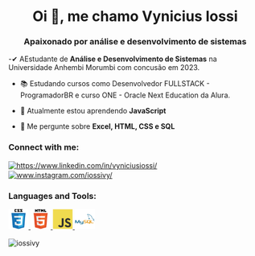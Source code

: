 <h1 align="center">Oi 👋, me chamo Vynicius Iossi</h1>
<h3 align="center">Apaixonado por análise e desenvolvimento de sistemas</h3>


-✔ AEstudante de **Análise e Desenvolvimento de Sistemas** na Universidade Anhembi Morumbi com concusão em 2023.

- 📚 Estudando cursos como Desenvolvedor FULLSTACK - ProgramadorBR e curso ONE - Oracle Next Education da Alura.

- 🌱 Atualmente estou aprendendo **JavaScript**

- 💬 Me pergunte sobre **Excel, HTML, CSS e SQL**


<h3 align="left">Connect with me:</h3>
<p align="left">
<a href="https://linkedin.com/in/https://www.linkedin.com/in/vyniciusiossi/" target="blank"><img align="center" src="https://raw.githubusercontent.com/rahuldkjain/github-profile-readme-generator/master/src/images/icons/Social/linked-in-alt.svg" alt="https://www.linkedin.com/in/vyniciusiossi/" height="30" width="40" /></a>
<a href="https://instagram.com/www.instagram.com/iossivy/" target="blank"><img align="center" src="https://raw.githubusercontent.com/rahuldkjain/github-profile-readme-generator/master/src/images/icons/Social/instagram.svg" alt="www.instagram.com/iossivy/" height="30" width="40" /></a>
</p>

<h3 align="left">Languages and Tools:</h3>
<p align="left"> <a href="https://www.w3schools.com/css/" target="_blank" rel="noreferrer"> <img src="https://raw.githubusercontent.com/devicons/devicon/master/icons/css3/css3-original-wordmark.svg" alt="css3" width="40" height="40"/> </a> <a href="https://www.w3.org/html/" target="_blank" rel="noreferrer"> <img src="https://raw.githubusercontent.com/devicons/devicon/master/icons/html5/html5-original-wordmark.svg" alt="html5" width="40" height="40"/> </a> <a href="https://developer.mozilla.org/en-US/docs/Web/JavaScript" target="_blank" rel="noreferrer"> <img src="https://raw.githubusercontent.com/devicons/devicon/master/icons/javascript/javascript-original.svg" alt="javascript" width="40" height="40"/> </a> <a href="https://www.mysql.com/" target="_blank" rel="noreferrer"> <img src="https://raw.githubusercontent.com/devicons/devicon/master/icons/mysql/mysql-original-wordmark.svg" alt="mysql" width="40" height="40"/> </a> </p>

<p><img align="center" src="https://github-readme-stats.vercel.app/api/top-langs?username=iossivy&show_icons=true&locale=en&layout=compact" alt="iossivy" /></p>


